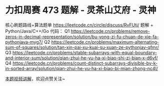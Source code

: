 # 力扣周赛 473 题解 - 灵茶山艾府 - 灵神

核心刷题路线+算法题单 https://leetcode.cn/circle/discuss/RvFUtj/
题解 + Python/Java/C++/Go 代码：
Q1 https://leetcode.cn/problems/remove-zeros-in-decimal-representation/solution/bu-yong-zi-fu-chuan-de-xie-fa-pythonjava-myg7/
Q2 https://leetcode.cn/problems/maximum-alternating-sum-of-squares/solution/tan-xin-pai-xu-kuai-su-xuan-ze-pythonjav-qfmr/
Q3 https://leetcode.cn/problems/stable-subarrays-with-equal-boundary-and-interior-sum/solution/qian-zhui-he-yu-ha-xi-biao-shi-zi-bian-x-d6vf/
Q4 https://leetcode.cn/problems/count-distinct-subarrays-divisible-by-k-in-sorted-array/solution/qian-zhui-he-yu-ha-xi-biao-bi-mian-zhong-nc4l/

[本题视频讲解](https://www.bilibili.com/video/TODO时间/?t=2m30s)，欢迎点赞关注~
